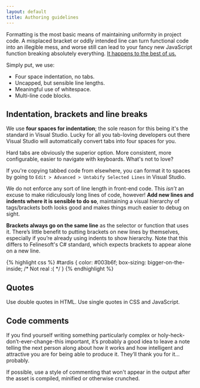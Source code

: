 ```yaml
---
layout: default
title: Authoring guidelines
---
```


Formatting is the most basic means of maintaining uniformity in project code. A misplaced bracket or oddly intended line can turn functional code into an illegible mess, and worse still can lead to your fancy new JavaScript function breaking absolutely everything. [It happens to the best of us.](http://embeddedgurus.com/barr-code/2014/03/apples-gotofail-ssl-security-bug-was-easily-preventable/)

Simply put, we use:

* Four space indentation, no tabs.
* Uncapped, but sensible line lengths.
* Meaningful use of whitespace.
* Multi-line code blocks.

## Indentation, brackets and line breaks
We use **four spaces for indentation**; the sole reason for this being it's the standard in Visual Studio. Lucky for all you tab-loving developers out there Visual Studio will automatically convert tabs into four spaces for you. 

<aside class="aside aside--opinion">
Hard tabs are obviously the superior option. More consistent, more configurable, easier to navigate with keyboards. What's not to love?
</aside>

If you're copying tabbed code from elsewhere, you can format it to spaces by going to `Edit > Advanced > Untabify Selected Lines` in Visual Studio.

We do not enforce any sort of line length in front-end code. This *isn’t* an excuse to make ridiculously long lines of code, however! **Add new lines and indents where it is sensible to do so**, maintaining a visual hierarchy of tags/brackets both looks good and makes things much easier to debug on sight. 

**Brackets always go on the same line** as the selector or function that uses it. There’s little benefit to putting brackets on new lines by themselves, especially if you’re already using indents to show hierarchy. Note that this differs to Felinesoft's C# standard, which expects brackets to appear alone on a new line. 

{% highlight css %}
#tardis {
    color: #003b6f;
    box-sizing: bigger-on-the-inside; /* Not real :( */
}
{% endhighlight %}

## Quotes
Use double quotes in HTML. Use single quotes in CSS and JavaScript.

## Code comments
If you find yourself writing something particularly complex or holy-heck-don’t-ever-change-this important, it’s probably a good idea to leave a note telling the next person along about how it works and how intelligent and attractive you are for being able to produce it. They’ll thank you for it... probably. 

If possible, use a style of commenting that won't appear in the output after the asset is compiled, minified or otherwise crunched. 
